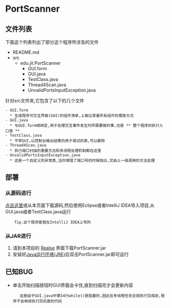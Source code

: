 # PortScanner
## 文件列表
下面这个列表列出了部分这个程序所涉及的文件
- README.md
- src
  - edu.jit.PortScanner
    - GUI.form
    - GUI.java
    - TestClass.java
    - Thread4Scan.java
    - UnvalidPortsInputException.java  





针对src文件夹,它包含了以下的几个文件
```
- GUI.form
  * 生成程序可交互界面(GUI)的组件清单,上面记录着所有组件的摆放方式
- GUI.java
  * 与GUI.form相绑定,用于处理交互事件发生时所需要做的事,也是 ** 整个程序的执行入口类 **  
- TestClass.java
  * 不带GUI,以控制台输出结果的用于调试的类,可以删除
- Thread4Scan.java
  * 执行端口扫描的重要方法和多线程处理机制都在这里
- UnvalidPortsInputException.java  
  * 这是一个自定义的异常类,当你填错了端口号的时候抛出,交由上一级调用的方法处理
```

## 部署
### 从源码进行
  [点击这里](https://github.com/ms0ng/PortScanner/archive/v0.1.zip)或从本页面下载源码,然后使用Eclipse或者IntelliJ IDEA导入项目,从GUI.java或者TestClass.java运行  

        Tip.这个程序是我在IntelliJ IDEA上写的
### 从JAR进行
1. 请到本项目的 [Realse](https://github.com/ms0ng/PortScanner/releases) 界面下载PortScanner.jar
2. 安装好[Java运行环境(JRE)](https://www.java.com/zh_CN/)后双击PortScanner.jar即可运行

## 已知BUG
- 单击开始扫描按钮时GUI界面会卡住,直到扫描完才会更新内容

         这是由于GUI.java中第54行while()是阻塞的,因此在多线程任务全部执行完成前,程序不会继续执行完后面的代码
